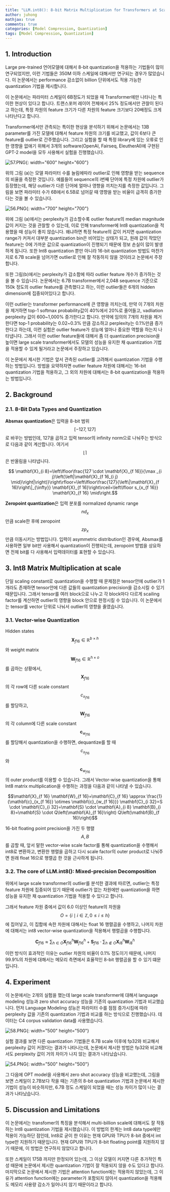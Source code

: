 ```yaml
---
title: "LLM.int8(): 8-bit Matrix Multiplication for Transformers at Scale 정리"
author: juhong
mathjax: true
comments: true
categories: [Model Compression, Quantization]
tags: [Model Compression, Quantization]
---
```


## **1. Introduction**

Large pre-trained 언어모델에 대해서 8-bit quantization을 적용하는 기법들이 많이 연구되었지만, 이런 기법들은 350M 이하 스케일에 대해서만 연구되는 경우가 많았습니다. 이 논문에서는 performance 감소없이 billion 단위에서도 적용 가능한 quantization 기법을 제시합니다.

이 논문에서는 파라미터 스케일이 6B정도가 되었을 때 Transformer에만 나타나는 특이한 현상이 있다고 합니다. 트랜스포머 레이어 전체에서 25% 정도에서만 관찰이 된다고 하는데, 특정 차원의 feature 크기가 다른 차원의 feature 크기보다 20배정도 크게 나타난다고 합니다.

Transformer에서만 관측되는 특이한 현상을 분석하기 위해서 논문에서는 13B parameter를 가진 모델에 대해서 feature 차원의 크기를 비교했고, 값이 6보다 큰 feature를 outlier로 간주했습니다. 그리고 실험을 할 때 특정 library에 있는 오류로 인한 영향을 없애기 위해서 3개의 software(OpenAI, Fairseq, EleutherAI)에 구현된 GPT-2 model을 모두 사용해서 실험을 진행했습니다.

![57.PNG]({{site.url}}/assets/img/57.PNG){: width="600" height="600"}

위의 그림 (a)는 모델 파라미터 수를 늘림에따라 outlier로 인해 영향을 받는 sequence의 비율을 측정한 것입니다. 예를들어 sequence의 i번째 단어에 특정 차원에 outlier가 등장했는데, 해당 outlier가 다른 단어에 얼마나 영향을 끼치는지를 측정한 값입니다. 그림을 보면 파라미터 수가 6B에서 6.5B로 넘어갈 때 영향을 받는 비율이 급격히 증가한다는 것을 볼 수 있습니다.

![56.PNG]({{site.url}}/assets/img/56.PNG){: width="700" height="700"}

위에 그림 (a)에서는 perplexity가 감소할수록 outlier feature의 median magnitude값이 커지는 것을 관찰할 수 있는데, 이로 인해 transformer에 Int8 quantization을 적용했을 때 성능이 좋지 않습니다. 왜냐하면 특정 feature의 값이 커지면 quantization range가 커져서 대부분 quantization bin은 비어있는 상태가 되고, 원래 값이 작았던 feature는 0에 가까운 값으로 quantization이 진행되기 때문에 정보 손실이 많이 발생하게 됩니다. 또한 Int8 quantization 뿐만 아니라 16-bit quantization 방법도 마찬가지로 6.7B scale을 넘어가면 outlier로 인해 잘 작동하지 않을 것이라고 논문에서 주장합니다.

또한 그림(b)에서는 perplexity가 감소함에 따라 outlier feature 개수가 증가하는 것을 볼 수 있습니다. 논문에서는 6.7B transformer에서 2,048 sequence 기준으로 150k 정도의 outlier feature를 관측했다고 하는, 이런 outlier들은 6개의 hidden dimension에 집중되어있다고 합니다.

이런 outlier는 transformer performance에 큰 영향을 끼치는데, 만약 이 7개의 차원을 제거하면 top-1 softmax probability값이 40%에서 20%로 줄어들고, vadliation perplexity 값이 600~1,000% 증가한다고 합니다. 만약에 임의의 7개의 차원을 제거한다면 top-1 probability는 0.02~0.3% 만큼 감소하고 perplexity는 0.1%만큼 증가한다고 하는데, 이런 실험은 outlier feature가 성능에 얼마나 중요한 역할을 하는지 나타냅니다. 그래서 이런 outlier feature들에 대해서 좀 더 quantization precision을 높이면 large scale transformer에서도 모델의 성능을 유지한 채 quantization 기법을 적용할 수 있게 될거라고 논문에서 주장하고 있습니다.

이 논문에서 제시한 기법은 앞서 관측된 outlier를 고려해서 quantization 기법을 수행하는 방법입니다. 방법을 요약하자면 outlier feature 차원에 대해서는 16-bit quantization 기법을 적용하고, 그 외의 차원에 대해서는 8-bit quantization을 적용하는 방법입니다.

## **2. Background**


### **2.1. 8-Bit Data Types and Quantization**

**Absmax quantization**은 입력을 8-bit 범위 $$[-127,127]$$로 바꾸는 방법인데, 127을 곱하고 입력 tensor의 infinity norm으로 나눠주는 방식으로 다음과 같이 계산합니다. 여기서 $$\lfloor \rceil$$은 반올림을 나타냅니다.

$$ \mathbf{X}_{i 8}=\left\lfloor\frac{127 \cdot \mathbf{X}_{f 16}}{\max _{i j}\left(\left|\mathbf{X}_{f 16_{i j} \mid}\right|\right)}\right\rfloor=\left\lfloor\frac{127}{\left\|\mathbf{X}_{f 16}\right\|_{\infty}} \mathbf{X}_{f 16}\right\rceil=\left\lfloor s_{x_{f 16}} \mathbf{X}_{f 16} \mid\right.$$

**Zeropoint quantization**은 입력 분포를 normalized dynamic range $$nd_x$$만큼 scale한 후에 zeropoint $$zp_x$$만큼 이동시키는 방법입니다. 입력이 asymmetric distribution인 경우에, Absmax를 사용하면 일부 bit만 사용해서 quantization이 진행되는데, zeropoint 방법을 상요하면 전체 bit를 다 사용해서 입력데이터를 표현할 수 있습니다.

## **3. Int8 Matrix Multiplication at scale**

단일 scaling constant로 quantization을 수행할 때 문제점은 tensor안에 outlier가 1개라도 존재하면 tensor안에 다른 값들의 quantization precision을 감소시킬 수 있기 때문입니다. 그래서 tensor를 여러 block으로 나누고 각 block마다 다르게 scailing factor를 계산하면 outlier의 영향을 block 안으로 한정시킬 수 있습니다. 이 논문에서는 tensor를 vector 단위로 나눠서 outlier의 영향을 줄였습니다.

### **3.1. Vector-wise Quantization**

Hidden states $$\mathbf{X}_{f 16} \in \mathbb{R}^{b \times h}$$와 weight matrix $$\mathbf{W}_{f 16} \in \mathbb{R}^{h \times o}$$를 곱하는 상황에서, $$\mathbf{X}_{f 16}$$의 각 row에 다른 scale constant $$c_{x_{f 16}}$$를 할당하고, $$\mathbf{W}_{f 16}$$의 각 column에 다른 scale constant $$\mathbf{c}_{w_{f 16}}$$를 할당해서 quantization을 수행하면, dequantize를 할 때 $$c_{x_{f 16}}$$와 $$\mathbf{c}_{w_{f 16}}$$의 outer product를 이용할 수 있습니다. 그래서 Vector-wise quantization을 통해 Int8 matrix multiplication을 수행하는 과정을 다음과 같이 나타낼 수 있습니다.

$$\mathbf{X}_{f 16} \mathbf{W}_{f 16}=\mathbf{C}_{f 16} \approx \frac{1}{\mathbf{c}_{x_{f 16}} \otimes \mathbf{c}_{w_{f 16}}} \mathbf{C}_{i 32}=S \cdot \mathbf{C}_{i 32}=\mathbf{S} \cdot \mathbf{A}_{i 8} \mathbf{B}_{i 8}=\mathbf{S} \cdot Q\left(\mathbf{A}_{f 16}\right) Q\left(\mathbf{B}_{f 16}\right)$$

16-bit floating point precision을 가진 두 행렬 $$A, B$$를 곱할 때, 앞서 말한 vector-wise scale factor를 통해 quantization을 수행해서 int8로 변환하고, 변환한 행렬을 곱하고 다시 scale factor의 outer product로 나눠주면 원래 float 16으로 행렬곱 한 것을 근사하게 됩니다.

### **3.2. The core of LLM.int8(): Mixed-precision Decomposition**

위에서 large scale transformer의 outlier를 분석한 결과에 따르면, outlier는 특정 feature 차원에 집중되어 있기 때문에 outlier가 없는 차원에만 quantization을 하면 성능을 유지한 채 quantization 기법을 적용할 수 있다고 합니다.

그래서 feature 차원 중에서 값이 6.0 이상인 feature의 차원을 $$O=\{i \mid i \in \mathbb{Z}, 0 \leq i \leq h\}$$에 집어넣고, 이 집합에 속한 차원에 대해서는 float 16 행렬곱을 수행하고, 나머지 차원에 대해서는 int8 vector-wise quantization을 적용해서 행렬곱을 수행합니다.

$$\mathbf{C}_{f 16} \approx \sum_{h \in O} \mathbf{X}_{f 16}^h \mathbf{W}_{f 16}^h+\mathbf{S}_{f 16} \cdot \sum_{h \notin O} \mathbf{X}_{i 8}^h \mathbf{W}_{i 8}^h$$

이런 방식이 효과적인 이유는 outlier 차원의 비율이 0.1% 정도이기 때문에, 나머지 99.9%의 차원에 대해서는 메모리 측면에서 효율적인 8-bit 행렬곱을 할 수 있기 떄문입니다.

## **4. Experiment**

이 논문에서는 2개의 실험을 했는데 large scale transformer에 대해서 language modeling 성능과 zero shot accuracy 성능을 기존의 quantization 기법과 비교했습니다. 먼저 Language Modeling 성능은 파라미터 수를 점점 증가시킴에 따라 perplexity 값을 기존의 quantization 기법과 비교를 하는 방식으로 진행했습니다. 데이터는 C4 corpus validation data를 사용했습니다.

![58.PNG]({{site.url}}/assets/img/58.PNG){: width="500" height="500"}

실험 결과를 보면 다른 quantization 기법들은 6.7B scale 이후에 fp32와 비교해서 perplexity 값이 커졌다는 결과가 나타나는데, 논문에서 제시한 방법은 fp32와 비교해서도 perplexity 값이 거의 차이가 나지 않는 결과가 나타났습니다.


![54.PNG]({{site.url}}/assets/img/54.PNG){: width="500" height="500"}

그 다음에 OPT model을 사용해서 zero shot accuracy 성능을 비교했는데, 그림을 보면 스케일이 2.7B보다 작을 때는 기존의 8-bit quantization 기법과 논문에서 제시한 기법이 성능이 비슷하지만, 6.7B 정도 스케일이 되었을 때는 성능 차이가 많이 나는 결과가 나타났습니다.

## **5. Discussion and Limitations**

이 논문에서는 transfomer의 특징을 분석해서 multi-billion scale에 대해서도 잘 작동하는 Int8 quantization 기법을 제시했습니다. 이 방법의 한계는 Int8 data type에만 적용이 가능하단 점인데, Int8로 굳이 한 이유는 현재 GPU와 TPU가 8-bit 중에서 int type만 지원하기 때문입니다. 현재 GPU와 TPU가 8-bit floating point를 지원하지 않기 때문에, 이 방법은 연구하지 않았다고 합니다.

또한 스케일이 175B 까지만 한정되어 있는데, 그 이상 모델이 커지면 다른 추가적인 특성 때문에 논문에서 제시한 quantization 기법이 잘 적용되지 않을 수도 있다고 합니다. 마지막으로 논문에서 제시한 기법은 attention function에는 적용하지 않았는데, 그 이유가 attention function에는 parameter가 포함되지 않아서 quantization을 적용해도 메모리 사용량 감소가 일어나지 않기 때문이라고 합니다.
